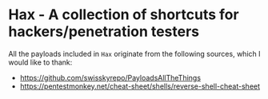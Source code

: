 # Hax - A collection of shortcuts for hackers/penetration testers

All the payloads included in `Hax` originate from the following sources, which I would like to thank:
- https://github.com/swisskyrepo/PayloadsAllTheThings
- https://pentestmonkey.net/cheat-sheet/shells/reverse-shell-cheat-sheet